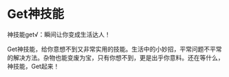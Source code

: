 # Get神技能

神技能get√：瞬间让你变成生活达人！

Get神技能，给你意想不到又非常实用的技能。生活中的小妙招，平常问题不平常的解决方法。杂物也能变废为宝，只有你想不到，更是出乎你意料。还在等什么，神技能，Get起来！

